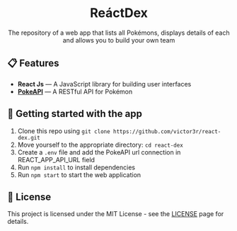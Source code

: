 <h1 align="center">
ReáctDex
</h1>

<p align="center">The repository of a web app that lists all Pokémons, displays details of each and allows you to build your own team</p>

## 📋 Features

- **React Js** — A JavaScript library for building user interfaces
- **[PokeAPI](https://pokeapi.co/)**  — A RESTful API for Pokémon

## 🚀 Getting started with the app

1. Clone this repo using `git clone https://github.com/victor3r/react-dex.git`
2. Move yourself to the appropriate directory: `cd react-dex`<br />
3. Create a `.env` file and add the PokeAPI url connection in REACT_APP_API_URL field
4. Run `npm install` to install dependencies<br />
5. Run `npm start` to start the web application

## 📝 License

This project is licensed under the MIT License - see the [LICENSE](https://opensource.org/licenses/MIT) page for details.
